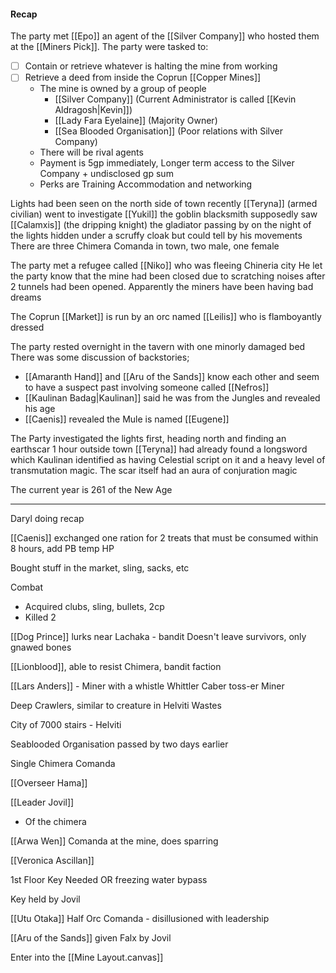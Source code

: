 #### Recap
The party met [[Epo]] an agent of the [[Silver Company]] who hosted them at the [[Miners Pick]].
The party were tasked to:
- [ ] Contain or retrieve whatever is halting the mine from working
- [ ] Retrieve a deed from inside the Coprun [[Copper Mines]]
	- The mine is owned by a group of people
		- [[Silver Company]] (Current Administrator is called [[Kevin Aldragosh|Kevin]])
		- [[Lady Fara Eyelaine]] (Majority Owner)
		- [[Sea Blooded Organisation]] (Poor relations with Silver Company)
	- There will be rival agents
	- Payment is 5gp immediately, Longer term access to the Silver Company + undisclosed gp sum
	- Perks are Training Accommodation and networking

Lights had been seen on the north side of town recently
[[Teryna]] (armed civilian) went to investigate
[[Yukil]] the goblin blacksmith supposedly saw [[Calamxis]] (the dripping knight) the gladiator passing by on the night of the lights hidden under a scruffy cloak but could tell by his movements
There are three Chimera Comanda in town, two male, one female

The party met a refugee called [[Niko]] who was fleeing Chineria city
He let the party know that the mine had been closed due to scratching noises after 2 tunnels had been opened. Apparently the miners have been having bad dreams

The Coprun [[Market]] is run by an orc named [[Leilis]] who is flamboyantly dressed

The party rested overnight in the tavern with one minorly damaged bed
There was some discussion of backstories;
- [[Amaranth Hand]] and [[Aru of the Sands]] know each other and seem to have a suspect past involving someone called [[Nefros]]
- [[Kaulinan Badag|Kaulinan]] said he was from the Jungles and revealed his age
- [[Caenis]] revealed the Mule is named [[Eugene]]

The Party investigated the lights first, heading north and finding an earthscar 1 hour outside town
[[Teryna]] had already found a longsword which Kaulinan identified as having Celestial script on it and a heavy level of transmutation magic. The scar itself had an aura of conjuration magic


The current year is 261 of the New Age

<hr>

Daryl doing recap

[[Caenis]] exchanged one ration for 2 treats that must be consumed within 8 hours, add PB temp HP

Bought stuff in the market, sling, sacks, etc

Combat
- Acquired clubs, sling, bullets, 2cp
- Killed 2


[[Dog Prince]] lurks near Lachaka - bandit
	Doesn't leave survivors, only gnawed bones

[[Lionblood]], able to resist Chimera, bandit faction

[[Lars Anders]] - Miner with a whistle
	Whittler
	Caber toss-er
	Miner

Deep Crawlers, similar to creature in Helviti Wastes

City of 7000 stairs - Helviti

Seablooded Organisation passed by two days earlier

Single Chimera Comanda 

[[Overseer Hama]]

[[Leader Jovil]]
- Of the chimera

[[Arwa Wen]] Comanda at the mine, does sparring


[[Veronica Ascillan]]

1st Floor
Key Needed OR freezing water bypass

Key held by Jovil

[[Utu Otaka]]
Half Orc Comanda - disillusioned with leadership


[[Aru of the Sands]]  given Falx by Jovil

Enter into the [[Mine Layout.canvas]]


